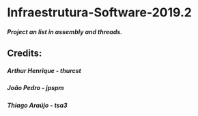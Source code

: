 # Infraestrutura-Software-2019.2
##### Project an list in assembly and threads.

## Credits:
##### Arthur Henrique - thurcst
##### João Pedro - jpspm
##### Thiago Araújo - tsa3
